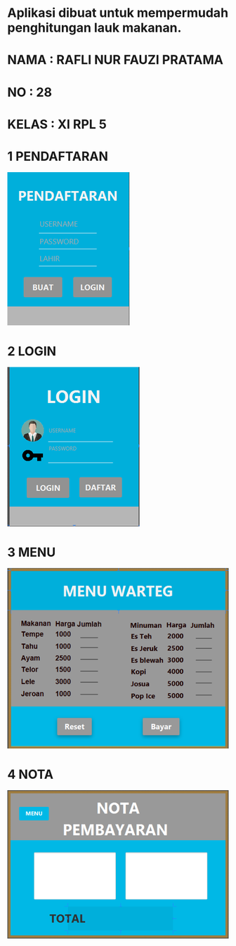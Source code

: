 #  Aplikasi dibuat untuk mempermudah penghitungan lauk makanan.
# NAMA  : RAFLI NUR FAUZI PRATAMA
# NO    : 28
# KELAS : XI RPL 5
# 1 PENDAFTARAN
![ alt text ](https://github.com/raflinurfauzi/tugasakhir/blob/master/daftar.PNG)
# 2 LOGIN
![ alt text ](https://github.com/raflinurfauzi/tugasakhir/blob/master/login.PNG)
# 3 MENU
![ alt text ](https://github.com/raflinurfauzi/tugasakhir/blob/master/menu.PNG)
# 4 NOTA
![ alt text ](https://github.com/raflinurfauzi/tugasakhir/blob/master/nota.PNG)
